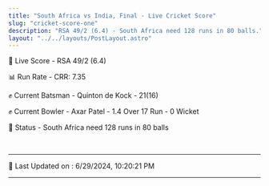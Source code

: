 ```yaml
---
title: "South Africa vs India, Final - Live Cricket Score"
slug: "cricket-score-one"
description: "RSA 49/2 (6.4) - South Africa need 128 runs in 80 balls."
layout: "../../layouts/PostLayout.astro"
---
```


🔴 Live Score - RSA 49/2 (6.4)  

📊 Run Rate - CRR: 7.35  

✊ Current Batsman - Quinton de Kock - 21(16)  

✊ Current Bowler - Axar Patel - 1.4 Over 17 Run - 0 Wicket  

📑 Status - South Africa need 128 runs in 80 balls

<br />

***

📝 Last Updated on : 6/29/2024, 10:20:21 PM

***

